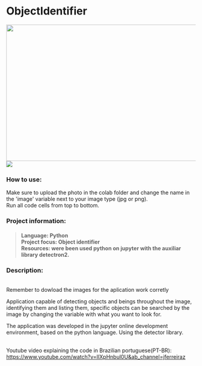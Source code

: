 # ObjectIdentifier

<img src="https://user-images.githubusercontent.com/106937501/200659257-600c19da-6092-4aa7-8513-dc56c2492d76.png" width="540" height="362"><img src="https://user-images.githubusercontent.com/106937501/201489068-5293ff92-25a8-4303-983d-bc1f9c9a6621.png">


### How to use:

Make sure to upload the photo in the colab folder and change the name in the 'image' variable next to your image type (jpg or png). <br>
Run all code cells from top to bottom.


### Project information:
<h4>

>Language: Python <br>
>Project focus: Object identifier <br>
>Resources: were been used python on jupyter with the auxiliar library detectron2.

### Description: 
<br>
Remember to dowload the images for the aplication work corretly

Application capable of detecting objects and beings throughout the image, identifying them and listing them, specific objects can be searched by the image by changing the variable with what you want to look for.

The application was developed in the jupyter online development environment, based on the python language. Using the detector library.
<br><br>

Youtube video explaining the code in Brazilian portuguese(PT-BR):
https://www.youtube.com/watch?v=IIXpHnbul0U&ab_channel=jferreiraz
